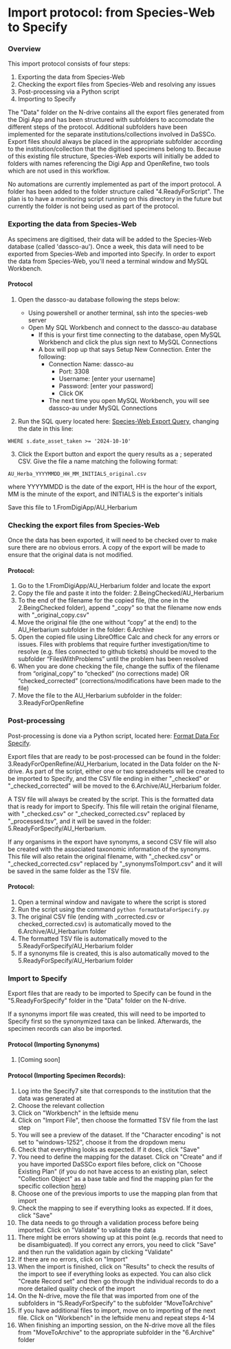 # Import protocol: from Species-Web to Specify


### Overview

This import protocol consists of four steps:

1. Exporting the data from Species-Web
2. Checking the export files from Species-Web and resolving any issues
3. Post-processing via a Python script
4. Importing to Specify

The "Data" folder on the N-drive contains all the export files generated from the Digi App and has been structured with subfolders to accomodate the different steps of the protocol. Additional subfolders have been implemented for the separate institutions/collections involved in DaSSCo. Export files should always be placed in the appropriate subfolder according to the institution/collection that the digitised specimens belong to. Because of this existing file structure, Species-Web exports will initially be added to folders with names referencing the Digi App and OpenRefine, two tools which are not used in this workflow.

No automations are currently implemented as part of the import protocol. A folder has been added to the folder structure called "4.ReadyForScript". The plan is to have a monitoring script running on this directory in the future but currently the folder is not being used as part of the protocol.

### Exporting the data from Species-Web

As specimens are digitised, their data will be added to the Species-Web database (called 'dassco-au'). Once a week, this data will need to be exported from Species-Web and imported into Specify. In order to export the data from Species-Web, you'll need a terminal window and MySQL Workbench.

#### Protocol

1. Open the dassco-au database following the steps below:
   - Using powershell or another terminal, ssh into the species-web server
   - Open My SQL Workbench and connect to the dassco-au database
     - If this is your first time connecting to the database, open MySQL Workbench and click the plus sign next to MySQL Connections
     - A box will pop up that says Setup New Connection. Enter the following:
       - Connection Name: dassco-au
	     - Port: 3308
	     - Username: [enter your username]
	     - Password: [enter your password]
	     - Click OK
	   - The next time you open MySQL Workbench, you will see dassco-au under MySQL Connections

2. Run the SQL query located here: [Species-Web Export Query](https://github.com/NHMDenmark/Mass-Digitizer/blob/main/Species-Web/speciesWebExportQuery.sql), changing the date in this line: 

``WHERE s.date_asset_taken >= '2024-10-10'``

3. Click the Export button and export the query results as a ; seperated CSV. Give the file a name matching the following format:

``AU_Herba_YYYYMMDD_HH_MM_INITIALS_original.csv``

where YYYYMMDD is the date of the export, HH is the hour of the export, MM is the minute of the export, and INITIALS is the exporter's initials

Save this file to 1.FromDigiApp/AU_Herbarium

### Checking the export files from Species-Web

Once the data has been exported, it will need to be checked over to make sure there are no obvious errors. A copy of the export will be made to ensure that the original data is not modified.

#### Protocol:

1.	Go to the 1.FromDigiApp/AU_Herbarium folder and locate the export
2.	Copy the file and paste it into the folder: 2.BeingChecked/AU_Herbarium
3.	To the end of the filename for the copied file, (the one in the 2.BeingChecked folder), append "_copy" so that the filename now ends with "_original_copy.csv"
4. Move the original file (the one without “copy” at the end) to the AU_Herbarium subfolder in the folder: 6.Archive
5.	Open the copied file using LibreOffice Calc and check for any errors or issues. Files with problems that require further investigation/time to resolve (e.g. files connected to github tickets) should be moved to the subfolder “FilesWithProblems” until the problem has been resolved
6.	When you are done checking the file, change the suffix of the filename from “original_copy” to “checked” (no corrections made) OR “checked_corrected”  (corrections/modifications have been made to the file)
7.	Move the file to the AU_Herbarium subfolder in the folder: 3.ReadyForOpenRefine


### Post-processing

Post-processing is done via a Python script, located here: [Format Data For Specify](https://github.com/NHMDenmark/Mass-Digitizer/blob/main/Species-Web/formatDataForSpecify.py).

Export files that are ready to be post-processed can be found in the folder: 3.ReadyForOpenRefine/AU_Herbarium, located in the Data folder on the N-drive. As part of the script, either one or two spreadsheets will be created to be imported to Specify, and the CSV file ending in either "_checked" or "_checked_corrected" will be moved to the 6.Archive/AU_Herbarium folder. 

A TSV file will always be created by the script. This is the formatted data that is ready for import to Specify. This file will retain the original filename, with "_checked.csv" or "_checked_corrected.csv" replaced by "_processed.tsv", and it will be saved in the folder: 5.ReadyForSpecify/AU_Herbarium.

If any organisms in the export have synonyms, a second CSV file will also be created with the associated taxonomic information of the synonyms. This file will also retain the original filename, with "_checked.csv" or "_checked_corrected.csv" replaced by "_synonymsToImport.csv" and it will be saved in the same folder as the TSV file.


#### Protocol:

1. Open a terminal window and navigate to where the script is stored
2. Run the script using the command `python formatDataForSpecify.py` 
3. The original CSV file (ending with _corrected.csv or checked_corrected.csv) is automatically moved to the 6.Archive/AU_Herbarium folder
4. The formatted TSV file is automatically moved to the 5.ReadyForSpecify/AU_Herbarium folder
5. If a synonyms file is created, this is also automatically moved to the 5.ReadyForSpecify/AU_Herbarium folder

### Import to Specify

Export files that are ready to be imported to Specify can be found in the "5.ReadyForSpecify" folder in the "Data" folder on the N-drive.

If a synonyms import file was created, this will need to be imported to Specify first so the synonymized taxa can be linked. Afterwards, the specimen records can also be imported.

#### Protocol (Importing Synonyms)

1. [Coming soon]

#### Protocol (Importing Specimen Records):

1. Log into the Specify7 site that corresponds to the institution that the data was generated at 
2. Choose the relevant collection 
3. Click on "Workbench" in the leftside menu
4. Click on "Import File", then choose the formatted TSV file from the last step
5. You will see a preview of the dataset. If the "Character encoding" is not set to "windows-1252", choose it from the dropdown menu 
6. Check that everything looks as expected. If it does, click "Save"
7. You need to define the mapping for the dataset. Click on "Create" and if you have imported DaSSCo export files before, click on "Choose Existing Plan" (if you do not have access to an existing plan, select "Collection Object" as a base table and find the mapping plan for the specific collection [here](https://github.com/NHMDenmark/Mass-Digitizer/tree/main/documentation/Specify_workbench_mapping))
8. Choose one of the previous imports to use the mapping plan from that import
9. Check the mapping to see if everything looks as expected. If it does, click "Save"
10. The data needs to go through a validation process before being imported. Click on "Validate" to validate the data
11. There might be errors showing up at this point (e.g. records that need to be disambiguated). If you correct any errors, you need to click "Save" and then run the validation again by clicking "Validate"
12. If there are no errors, click on "Import"
13. When the import is finished, click on "Results" to check the results of the import to see if everything looks as expected. You can also click "Create Record set" and then go through the individual records to do a more detailed quality check of the import
14. On the N-drive, move the file that was imported from one of the subfolders in “5.ReadyForSpecify” to the subfolder “MoveToArchive”
15. If you have additional files to import, move on to importing of the next file. Click on "Workbench" in the leftside menu and repeat steps 4-14
16. When finishing an importing session, on the N-drive move all the files from "MoveToArchive" to the appropriate subfolder in the "6.Archive" folder

